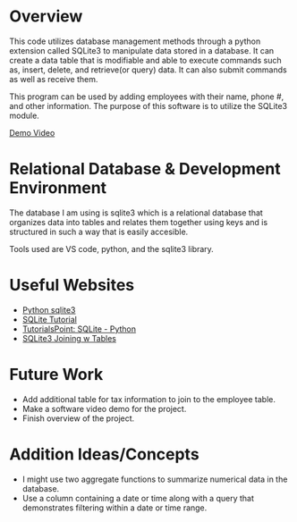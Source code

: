 # Overview

This code utilizes database management methods through a python extension called SQLite3 to manipulate data stored in a database. It can create a data table that is modifiable and able to execute commands such as, insert, delete, and retrieve(or query) data. It can also submit commands as well as receive them. 

This program can be used by adding employees with their name, phone #, and other information.
The purpose of this software is to utilize the SQLite3 module. 

[Demo Video](https://youtu.be/u7J27fVE61U)

# Relational Database & Development Environment

The database I am using is sqlite3 which is a relational database that organizes data into tables and relates them together using keys and is structured in such a way that is easily accesible. 

Tools used are VS code, python, and the sqlite3 library. 

# Useful Websites


- [Python sqlite3](https://docs.python.org/3.8/library/sqlite3.html#)
- [SQLite Tutorial](https://www.sqlitetutorial.net/)
- [TutorialsPoint: SQLite - Python](https://www.tutorialspoint.com/sqlite/sqlite_python.htm)
- [SQLite3 Joining w Tables](https://www.sqlitetutorial.net/sqlite-inner-join/)


# Future Work

- Add additional table for tax information to join to the employee table.
- Make a software video demo for the project. 
- Finish overview of the project. 

# Addition Ideas/Concepts
- I might use two aggregate functions to summarize numerical data in the database.
- Use a column containing a date or time along with a query that demonstrates filtering within a date or time range.